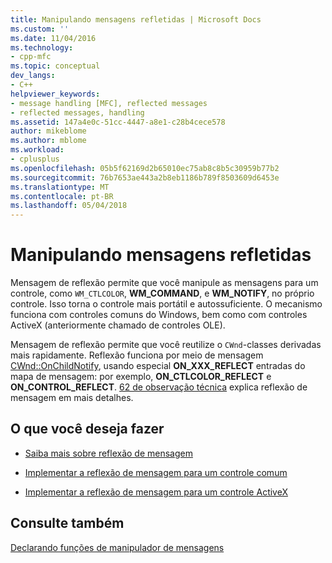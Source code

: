 ```yaml
---
title: Manipulando mensagens refletidas | Microsoft Docs
ms.custom: ''
ms.date: 11/04/2016
ms.technology:
- cpp-mfc
ms.topic: conceptual
dev_langs:
- C++
helpviewer_keywords:
- message handling [MFC], reflected messages
- reflected messages, handling
ms.assetid: 147a4e0c-51cc-4447-a8e1-c28b4cece578
author: mikeblome
ms.author: mblome
ms.workload:
- cplusplus
ms.openlocfilehash: 05b5f62169d2b65010ec75ab8c8b5c30959b77b2
ms.sourcegitcommit: 76b7653ae443a2b8eb1186b789f8503609d6453e
ms.translationtype: MT
ms.contentlocale: pt-BR
ms.lasthandoff: 05/04/2018
---
```

# <a name="handling-reflected-messages"></a>Manipulando mensagens refletidas
Mensagem de reflexão permite que você manipule as mensagens para um controle, como `WM_CTLCOLOR`, **WM_COMMAND**, e **WM_NOTIFY**, no próprio controle. Isso torna o controle mais portátil e autossuficiente. O mecanismo funciona com controles comuns do Windows, bem como com controles ActiveX (anteriormente chamado de controles OLE).  
  
 Mensagem de reflexão permite que você reutilize o `CWnd`-classes derivadas mais rapidamente. Reflexão funciona por meio de mensagem [CWnd::OnChildNotify](../mfc/reference/cwnd-class.md#onchildnotify), usando especial **ON_XXX_REFLECT** entradas do mapa de mensagem: por exemplo, **ON_CTLCOLOR_REFLECT** e **ON_CONTROL_REFLECT**. [62 de observação técnica](../mfc/tn062-message-reflection-for-windows-controls.md) explica reflexão de mensagem em mais detalhes.  
  
## <a name="what-do-you-want-to-do"></a>O que você deseja fazer  
  
-   [Saiba mais sobre reflexão de mensagem](../mfc/tn062-message-reflection-for-windows-controls.md)  
  
-   [Implementar a reflexão de mensagem para um controle comum](../mfc/tn062-message-reflection-for-windows-controls.md)  
  
-   [Implementar a reflexão de mensagem para um controle ActiveX](../mfc/mfc-activex-controls-subclassing-a-windows-control.md)  
  
## <a name="see-also"></a>Consulte também  
 [Declarando funções de manipulador de mensagens](../mfc/declaring-message-handler-functions.md)
